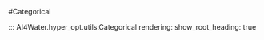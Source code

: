 #Categorical 

::: AI4Water.hyper_opt.utils.Categorical 
    rendering:
        show_root_heading: true